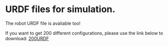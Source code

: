 # URDF files for simulation.
The robot URDF file is avaliable too!

If you want to get 200 different configurations, please use the link below to download:
[200URDF](https://drive.google.com/drive/folders/1TSMTwcepIuibIj0cyBI5fKL8rEYfdTli?usp=sharing)





